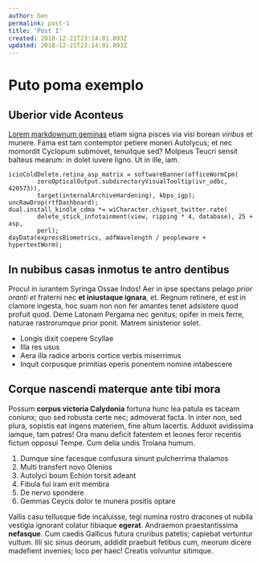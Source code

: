```yaml
---
author: ben
permalink: post-1
title: 'Post 1'
created: 2018-12-21T23:14:01.893Z
updated: 2018-12-21T23:14:01.893Z
---
```

# Puto poma exemplo

## Uberior vide Aconteus

[Lorem markdownum geminas](http://desint.net/) etiam signa pisces via visi
borean *viribus* et munere. Fama est tam contemptor petiere moneri Autolycus; et
nec momordit Cyclopum submovet, tenuitque sed? Molpeus Teucri sensit balteus
mearum: in dolet iuvere ligno. Ut in ille, iam.

    icioColdDelete.retina_asp_matrix = softwareBanner(officeWormCpm(
            zeroOpticalOutput.subdirectoryVisualTooltip(ivr_odbc, 420573)),
            target(internalArchiveHardening), kbps_igp);
    uncRawDrop(rtfDashboard);
    dual.install_kindle_cdma *= wiCharacter.chipset_twitter.rate(
            delete_stick_infotainment(view, ripping * 4, database), 25 + asp,
            perl);
    dayData(expressBiometrics, adfWavelength / peopleware + hypertextWorm);

## In nubibus casas inmotus te antro dentibus

Procul in iurantem Syringa Ossae Indos! Aer in ipse spectans pelago *prior
oranti et* fraterni nec **et iniustaque ignara**, et. Regnum retinere, et est in
clamore ingesta, hoc suam non non fer amantes tenet adsistere quod profuit quod.
Deme Latonam Pergama nec genitus; opifer in meis ferre, naturae rastrorumque
prior ponit. Matrem sinisterior solet.

- Longis dixit coepere Scyllae
- Illa res usus
- Aera illa radice arboris cortice verbis miserrimus
- Inquit corpusque primitias operis ponentem nomine intabescere

## Corque nascendi materque ante tibi mora

Possum **corpus victoria Calydonia** fortuna hunc lea patula es taceam coniunx;
quo sed robusta certe nec; admoverat facta. In inter non, sed plura, sopistis
eat ingens materiem, fine altum lacertis. Adduxit avidissima iamque, tam patres!
Ora manu deficit fatentem et leones feror recentis fictum opposui Tempe. Cum
delia undis Troiana humum.

1. Dumque sine facesque confusura sinunt pulcherrima thalamos
2. Multi transfert novo Olenios
3. Autolyci boum Echion torsit adeant
4. Fibula fui iram erit membra
5. De nervo spondere
6. Gemmas Ceycis dolor te munera positis optare

Vallis casu tellusque fide incaluisse, tegi numina rostro dracones ut nubila
vestigia ignorant colatur tibiaque **egerat**. Andraemon praestantissima
**nefasque**. Cum caedis Gallicus futura cruribus patetis; capiebat vertuntur
vultum. Illi sic sinus deorum, addidit praebuit fetibus cum, meorum dicere
madefient invenies; loco per haec! Creatis volvuntur sitimque.
